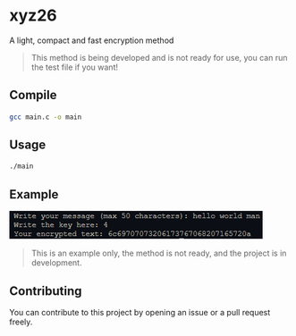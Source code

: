 # xyz26
A light, compact and fast encryption method

> This method is being developed and is not ready for use, you can run the test file if you want!

## Compile
```bash
gcc main.c -o main
```

## Usage
```bash
./main
```

## Example
![example](./assets/example.png)

> This is an example only, the method is not ready, and the project is in development.

## Contributing
You can contribute to this project by opening an issue or a pull request freely.
